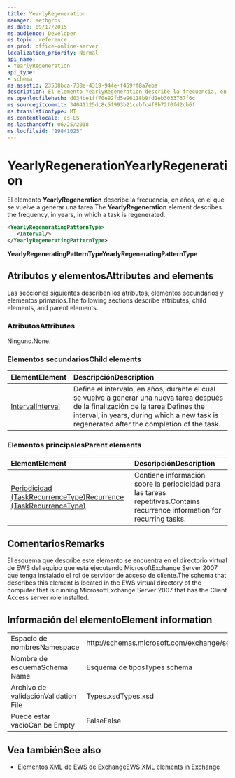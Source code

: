 ```yaml
---
title: YearlyRegeneration
manager: sethgros
ms.date: 09/17/2015
ms.audience: Developer
ms.topic: reference
ms.prod: office-online-server
localization_priority: Normal
api_name:
- YearlyRegeneration
api_type:
- schema
ms.assetid: 23538bca-738e-4319-944e-f459ff8a7eba
description: El elemento YearlyRegeneration describe la frecuencia, en años, en el que se vuelve a generar una tarea.
ms.openlocfilehash: d034be1ff70e92fd5e96118b9fd1eb3033737f6c
ms.sourcegitcommit: 34041125dc8c5f993b21cebfc4f8b72f0fd2cb6f
ms.translationtype: MT
ms.contentlocale: es-ES
ms.lasthandoff: 06/25/2018
ms.locfileid: "19841025"
---
```

# <a name="yearlyregeneration"></a><span data-ttu-id="de2c4-103">YearlyRegeneration</span><span class="sxs-lookup"><span data-stu-id="de2c4-103">YearlyRegeneration</span></span>

<span data-ttu-id="de2c4-104">El elemento **YearlyRegeneration** describe la frecuencia, en años, en el que se vuelve a generar una tarea.</span><span class="sxs-lookup"><span data-stu-id="de2c4-104">The **YearlyRegeneration** element describes the frequency, in years, in which a task is regenerated.</span></span> 
  
```xml
<YearlyRegeneratingPatternType>
   <Interval/>
</YearlyRegeneratingPatternType>
```

<span data-ttu-id="de2c4-105">**YearlyRegeneratingPatternType**</span><span class="sxs-lookup"><span data-stu-id="de2c4-105">**YearlyRegeneratingPatternType**</span></span>

## <a name="attributes-and-elements"></a><span data-ttu-id="de2c4-106">Atributos y elementos</span><span class="sxs-lookup"><span data-stu-id="de2c4-106">Attributes and elements</span></span>

<span data-ttu-id="de2c4-107">Las secciones siguientes describen los atributos, elementos secundarios y elementos primarios.</span><span class="sxs-lookup"><span data-stu-id="de2c4-107">The following sections describe attributes, child elements, and parent elements.</span></span>
  
### <a name="attributes"></a><span data-ttu-id="de2c4-108">Atributos</span><span class="sxs-lookup"><span data-stu-id="de2c4-108">Attributes</span></span>

<span data-ttu-id="de2c4-109">Ninguno.</span><span class="sxs-lookup"><span data-stu-id="de2c4-109">None.</span></span>
  
### <a name="child-elements"></a><span data-ttu-id="de2c4-110">Elementos secundarios</span><span class="sxs-lookup"><span data-stu-id="de2c4-110">Child elements</span></span>

|<span data-ttu-id="de2c4-111">**Element**</span><span class="sxs-lookup"><span data-stu-id="de2c4-111">**Element**</span></span>|<span data-ttu-id="de2c4-112">**Descripción**</span><span class="sxs-lookup"><span data-stu-id="de2c4-112">**Description**</span></span>|
|:-----|:-----|
|[<span data-ttu-id="de2c4-113">Interval</span><span class="sxs-lookup"><span data-stu-id="de2c4-113">Interval</span></span>](interval.md) <br/> |<span data-ttu-id="de2c4-114">Define el intervalo, en años, durante el cual se vuelve a generar una nueva tarea después de la finalización de la tarea.</span><span class="sxs-lookup"><span data-stu-id="de2c4-114">Defines the interval, in years, during which a new task is regenerated after the completion of the task.</span></span>  <br/> |
   
### <a name="parent-elements"></a><span data-ttu-id="de2c4-115">Elementos principales</span><span class="sxs-lookup"><span data-stu-id="de2c4-115">Parent elements</span></span>

|<span data-ttu-id="de2c4-116">**Element**</span><span class="sxs-lookup"><span data-stu-id="de2c4-116">**Element**</span></span>|<span data-ttu-id="de2c4-117">**Descripción**</span><span class="sxs-lookup"><span data-stu-id="de2c4-117">**Description**</span></span>|
|:-----|:-----|
|[<span data-ttu-id="de2c4-118">Periodicidad (TaskRecurrenceType)</span><span class="sxs-lookup"><span data-stu-id="de2c4-118">Recurrence (TaskRecurrenceType)</span></span>](recurrence-taskrecurrencetype.md) <br/> |<span data-ttu-id="de2c4-119">Contiene información sobre la periodicidad para las tareas repetitivas.</span><span class="sxs-lookup"><span data-stu-id="de2c4-119">Contains recurrence information for recurring tasks.</span></span>  <br/> |
   
## <a name="remarks"></a><span data-ttu-id="de2c4-120">Comentarios</span><span class="sxs-lookup"><span data-stu-id="de2c4-120">Remarks</span></span>

<span data-ttu-id="de2c4-121">El esquema que describe este elemento se encuentra en el directorio virtual de EWS del equipo que está ejecutando MicrosoftExchange Server 2007 que tenga instalado el rol de servidor de acceso de cliente.</span><span class="sxs-lookup"><span data-stu-id="de2c4-121">The schema that describes this element is located in the EWS virtual directory of the computer that is running MicrosoftExchange Server 2007 that has the Client Access server role installed.</span></span> 
  
## <a name="element-information"></a><span data-ttu-id="de2c4-122">Información del elemento</span><span class="sxs-lookup"><span data-stu-id="de2c4-122">Element information</span></span>

|||
|:-----|:-----|
|<span data-ttu-id="de2c4-123">Espacio de nombres</span><span class="sxs-lookup"><span data-stu-id="de2c4-123">Namespace</span></span>  <br/> |http://schemas.microsoft.com/exchange/services/2006/types  <br/> |
|<span data-ttu-id="de2c4-124">Nombre de esquema</span><span class="sxs-lookup"><span data-stu-id="de2c4-124">Schema Name</span></span>  <br/> |<span data-ttu-id="de2c4-125">Esquema de tipos</span><span class="sxs-lookup"><span data-stu-id="de2c4-125">Types schema</span></span>  <br/> |
|<span data-ttu-id="de2c4-126">Archivo de validación</span><span class="sxs-lookup"><span data-stu-id="de2c4-126">Validation File</span></span>  <br/> |<span data-ttu-id="de2c4-127">Types.xsd</span><span class="sxs-lookup"><span data-stu-id="de2c4-127">Types.xsd</span></span>  <br/> |
|<span data-ttu-id="de2c4-128">Puede estar vacío</span><span class="sxs-lookup"><span data-stu-id="de2c4-128">Can be Empty</span></span>  <br/> |<span data-ttu-id="de2c4-129">False</span><span class="sxs-lookup"><span data-stu-id="de2c4-129">False</span></span>  <br/> |
   
## <a name="see-also"></a><span data-ttu-id="de2c4-130">Vea también</span><span class="sxs-lookup"><span data-stu-id="de2c4-130">See also</span></span>

- [<span data-ttu-id="de2c4-131">Elementos XML de EWS de Exchange</span><span class="sxs-lookup"><span data-stu-id="de2c4-131">EWS XML elements in Exchange</span></span>](ews-xml-elements-in-exchange.md)

